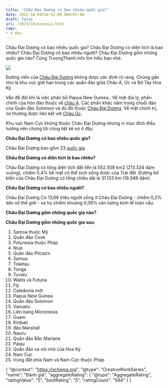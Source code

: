 ```yaml
---
title: 'Châu Đại Dương có bao nhiêu quốc gia?'
date: 2023-10-04T16:52:00.004+07:00
draft: false
url: /2023/10/oceania.html
tags: 
- o-dau
---
```


Châu Đại Dương có bao nhiêu quốc gia? Châu Đại Dương có diện tích là bao nhiêu? Châu Đại Dương có bao nhiêu người? Châu Đại Dương gồm những quốc gia nào? Cùng TruongThanh.info tìm hiểu bạn nhé.

[![](https://blogger.googleusercontent.com/img/b/R29vZ2xl/AVvXsEhNPg3jFbjw4q47AQAY1Ql3aGz4OTyMRI8w_2NpyUm2Rw3CPdt02ijcMNBLhqoTFFqY-XXdEKuTiXE1hxjsy5fwBVw44rIgu5atp5MTVX7i7j8Df8U401F2IiIMJAQd_oWrksmrXIeGUsDLnCOBBUFsrU0fl_i0lYE572B83WSs-KG0sdcDtZcuhkwyC-Ar/s320/map-ozeanien.png)](https://blogger.googleusercontent.com/img/b/R29vZ2xl/AVvXsEhNPg3jFbjw4q47AQAY1Ql3aGz4OTyMRI8w_2NpyUm2Rw3CPdt02ijcMNBLhqoTFFqY-XXdEKuTiXE1hxjsy5fwBVw44rIgu5atp5MTVX7i7j8Df8U401F2IiIMJAQd_oWrksmrXIeGUsDLnCOBBUFsrU0fl_i0lYE572B83WSs-KG0sdcDtZcuhkwyC-Ar/s536/map-ozeanien.png)

  

  

  

Đường viền của [Châu Đại Dương](https://www.truongthanh.info/2023/10/oceania.html) không được xác định rõ ràng. Chúng gần như là khu vực giới hạn trong các quần đảo giữa Châu Á, Úc và Bờ Tây Hoa Kỳ.

Vấn đề đôi khi là việc phân bổ Papua New Guinea . Về mặt địa lý, phần chính của hòn đảo thuộc về [châu Á](https://www.truongthanh.info/2023/10/asia.html). Các phần khác nằm trong chuỗi đảo của Quần đảo Solomon và do đó thuộc [Châu Đại Dương](https://www.truongthanh.info/2023/10/oceania.html). Về mặt chính trị, nó thường được liên kết với [Châu Úc](https://www.truongthanh.info/2023/10/australia.html).

  

Khu vực Nam Cực không thuộc Châu Đại Dương nhưng vì mục đích điều hướng nên chúng tôi cũng liệt kê nó ở đây.

**Châu Đại Dương có bao nhiêu quốc gia?**

Châu Đại Dương bao gồm 23 [quốc gia](https://www.truongthanh.info/2023/10/country.html) 

**Châu Đại Dương có diện tích là bao nhiêu?** 

Châu Đại Dương có tổng diện tích đất liền là 552.508 km2 (213.324 dặm vuông), chiếm 0,4% bề mặt có thể sinh sống được của Trái đất. Đường bờ biển của Châu Đại Dương có tổng chiều dài là 31.133 km (19.349 dặm). 

**Châu Đại Dương có bao nhiêu người?**

Châu Đại Dương Có 13,66 triệu người sống ở Châu Đại Dương - chiếm 0,2% dân số thế giới - và họ chiếm khoảng 0,06% sản lượng kinh tế toàn cầu.

  

**Châu Đại Dương gồm những quốc gia nào?**

**Châu Đại Dương gồm những quốc gia sau:**

  

1.  Samoa thuộc Mỹ
2.  Quần đảo Cook
3.  Polynesia thuộc Pháp
4.  Niue
5.  Quần đảo Pitcairn
6.  Samoa
7.  Tokelau
8.  Tonga
9.  Tuvalu
10.  Wallis và Futuna
11.  Fiji
12.  Caledonia mới
13.  Papua New Guinea
14.  Quần đảo Solomon
15.  Vanuatu
16.  Liên bang Micronesia
17.  Guam
18.  Kiribati
19.  đảo Marshall
20.  Nauru
21.  Quần đảo Bắc Mariana
22.  Palau
23.  Quần đảo xa xôi nhỏ của Hoa Kỳ
24.  Nam Cực
25.  Vùng đất phía Nam và Nam Cực thuộc Pháp

  

  

{ "@context": "https://schema.org", "@type": "CreativeWorkSeries", "name": "Đánh giá", "aggregateRating": { "@type": "AggregateRating", "ratingValue": "5", "bestRating": "5", "ratingCount": "564" } }